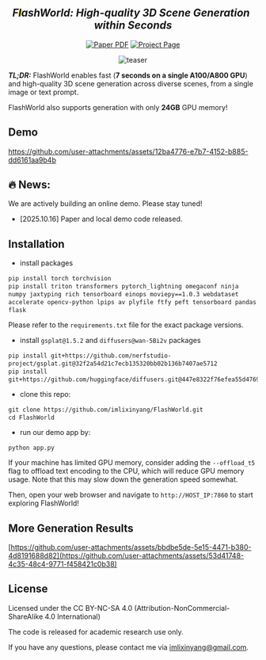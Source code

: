 
<p align="center">
  <h2 align="center">
        <img src="https://github.com/imlixinyang/FlashWorld-Project-Page/blob/main/static/images/favicon.svg" alt="FlashWorld" style="height: 1.2rem; width: auto; margin-right: -2rem; vertical-align: middle;">
        <em>FlashWorld: High-quality 3D Scene Generation within Seconds</em></h2>

  <p align="center">
        <a href="https://arxiv.org/pdf/2510.13678"><img src='https://img.shields.io/badge/arXiv-FlashWorld-red?logo=arxiv' alt='Paper PDF'></a>
        <a href='https://imlixinyang.github.io/FlashWorld-Project-Page'><img src='https://img.shields.io/badge/Project_Page-FlashWorld-green' alt='Project Page'></a>
        <!-- <a href='https://colab.research.google.com/drive/1LtnxgBU7k4gyymOWuonpOxjatdJ7AI8z?usp=sharing'><img src='https://img.shields.io/badge/Colab_Demo-Director3D-yellow?logo=googlecolab' alt='Project Page'></a> -->
  </p>


  <p align="center">
  <img width="3182" height="1174" alt="teaser" src="https://github.com/user-attachments/assets/e4aae261-83fd-494d-9b08-00ae265a74e4" />
  </p>


***TL;DR:*** FlashWorld enables fast (**7 seconds on a single A100/A800 GPU**) and high-quality 3D scene generation across diverse scenes, from a single image or text prompt.

FlashWorld also supports generation with only **24GB** GPU memory!

## Demo

https://github.com/user-attachments/assets/12ba4776-e7b7-4152-b885-dd6161aa9b4b

## 🔥 News:

We are actively building an online demo. Please stay tuned!

- [2025.10.16] Paper and local demo code released.

## Installation

- install packages
```
pip install torch torchvision
pip install triton transformers pytorch_lightning omegaconf ninja numpy jaxtyping rich tensorboard einops moviepy==1.0.3 webdataset accelerate opencv-python lpips av plyfile ftfy peft tensorboard pandas flask
```

Please refer to the `requirements.txt` file for the exact package versions.

- install ```gsplat@1.5.2``` and ```diffusers@wan-5Bi2v``` packages
```
pip install git+https://github.com/nerfstudio-project/gsplat.git@32f2a54d21c7ecb135320bb02b136b7407ae5712
pip install git+https://github.com/huggingface/diffusers.git@447e8322f76efea55d4769cd67c372edbf0715b8
```

- clone this repo:
```
git clone https://github.com/imlixinyang/FlashWorld.git
cd FlashWorld
```

- run our demo app by:
```
python app.py
```

If your machine has limited GPU memory, consider adding the ```--offload_t5``` flag to offload text encoding to the CPU, which will reduce GPU memory usage. Note that this may slow down the generation speed somewhat.

Then, open your web browser and navigate to ```http://HOST_IP:7860``` to start exploring FlashWorld!

<!-- We also provide example trajectory josn files and input images in the `examples/` directory. -->
  
## More Generation Results

[https://github.com/user-attachments/assets/bbdbe5de-5e15-4471-b380-4d8191688d82](https://github.com/user-attachments/assets/53d41748-4c35-48c4-9771-f458421c0b38)


## License

Licensed under the CC BY-NC-SA 4.0 (Attribution-NonCommercial-ShareAlike 4.0 International)

The code is released for academic research use only. 

If you have any questions, please contact me via [imlixinyang@gmail.com](mailto:imlixinyang@gmail.com). 

